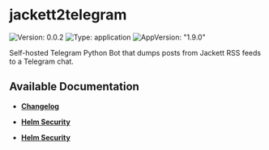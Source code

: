 # jackett2telegram

![Version: 0.0.2](https://img.shields.io/badge/Version-0.0.2-informational?style=flat-square) ![Type: application](https://img.shields.io/badge/Type-application-informational?style=flat-square) ![AppVersion: "1.9.0"](https://img.shields.io/badge/AppVersion-"1.9.0"-informational?style=flat-square)

Self-hosted Telegram Python Bot that dumps posts from Jackett RSS feeds to a Telegram chat.

## Available Documentation

- [**Changelog**](CHANGELOG)

- [**Helm Security**](container-security)

- [**Helm Security**](helm-security)

